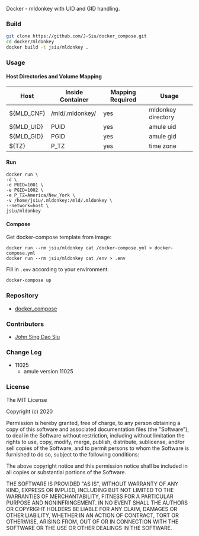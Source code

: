 Docker - mldonkey with UID and GID handling.

### Build

```sh
git clone https://github.com/J-Siu/docker_compose.git
cd docker/mldonkey
docker build -t jsiu/mldonkey .
```

### Usage

#### Host Directories and Volume Mapping

Host|Inside Container|Mapping Required|Usage
---|---|---|---
${MLD_CNF}|/mld/.mldonkey/|yes|mldonkey directory
${MLD_UID}|PUID|yes|amule uid
${MLD_GID}|PGID|yes|amule gid
${TZ}|P_TZ|yes|time zone

#### Run

```docker
docker run \
-d \
-e PUID=1001 \
-e PGID=1002 \
-e P_TZ=America/New_York \
-v /home/jsiu/.mldonkey:/mld/.mldonkey \
--network=host \
jsiu/mldonkey
```

#### Compose

Get docker-compose template from image:

```docker
docker run --rm jsiu/mldonkey cat /docker-compose.yml > docker-compose.yml
docker run --rm jsiu/mldonkey cat /env > .env
```

Fill in `.env` according to your environment.

```sh
docker-compose up
```

### Repository

- [docker_compose](https://github.com/J-Siu/docker_compose)

### Contributors

- [John Sing Dao Siu](https://github.com/J-Siu)

### Change Log

- 11025
  - amule version 11025

### License

The MIT License

Copyright (c) 2020

Permission is hereby granted, free of charge, to any person obtaining a copy of this software and associated documentation files (the "Software"), to deal in the Software without restriction, including without limitation the rights to use, copy, modify, merge, publish, distribute, sublicense, and/or sell copies of the Software, and to permit persons to whom the Software is furnished to do so, subject to the following conditions:

The above copyright notice and this permission notice shall be included in all copies or substantial portions of the Software.

THE SOFTWARE IS PROVIDED "AS IS", WITHOUT WARRANTY OF ANY KIND, EXPRESS OR IMPLIED, INCLUDING BUT NOT LIMITED TO THE WARRANTIES OF MERCHANTABILITY, FITNESS FOR A PARTICULAR PURPOSE AND NONINFRINGEMENT. IN NO EVENT SHALL THE AUTHORS OR COPYRIGHT HOLDERS BE LIABLE FOR ANY CLAIM, DAMAGES OR OTHER LIABILITY, WHETHER IN AN ACTION OF CONTRACT, TORT OR OTHERWISE, ARISING FROM, OUT OF OR IN CONNECTION WITH THE SOFTWARE OR THE USE OR OTHER DEALINGS IN THE SOFTWARE.
